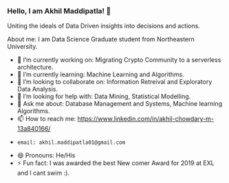 ### Hello, I am Akhil Maddipatla! 👋
Uniting the ideals of Data Driven insights into decisions and actions.
 
About me: 
I am Data Science Graduate student from Northeastern University.
- 🔭 I’m currently working on: Migrating Crypto Community to a serverless architecture. 
- 🌱 I’m currently learning: Machine Learning and Algorithms.
- 👯 I’m looking to collaborate on: Information Retreival and Exploratory Data Analysis.
- 🤔 I’m looking for help with: Data Mining, Statistical Modelling.
- 💬 Ask me about: Database Management and Systems, Machine learning Algorithms.
- 📫 How to reach me: https://www.linkedin.com/in/akhil-chowdary-m-13a840166/ 
-     email: akhil.maddipatla01@gmail.com
- 😄 Pronouns: He/His
- ⚡ Fun fact: I was awarded the best New comer Award for 2019 at EXL and I cant swim :).

